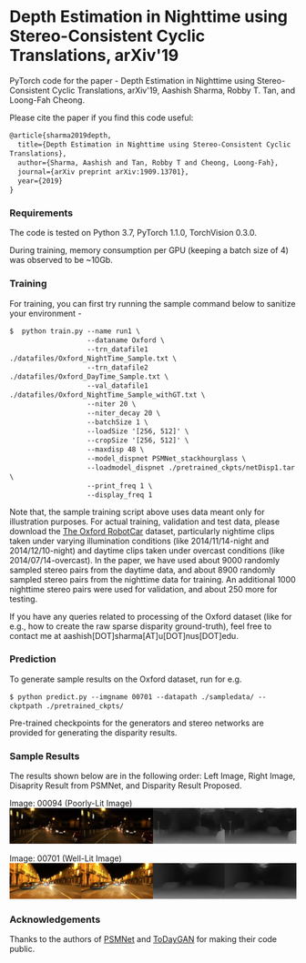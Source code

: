# Depth Estimation in Nighttime using Stereo-Consistent Cyclic Translations, arXiv'19
PyTorch code for the paper - Depth Estimation in Nighttime using Stereo-Consistent Cyclic Translations, arXiv'19, Aashish Sharma, Robby T. Tan, and Loong-Fah Cheong. 

Please cite the paper if you find this code useful:
```
@article{sharma2019depth,
  title={Depth Estimation in Nighttime using Stereo-Consistent Cyclic Translations},
  author={Sharma, Aashish and Tan, Robby T and Cheong, Loong-Fah},
  journal={arXiv preprint arXiv:1909.13701},
  year={2019}
}
```
### Requirements
The code is tested on Python 3.7, PyTorch 1.1.0, TorchVision 0.3.0. 

During training, memory consumption per GPU (keeping a batch size of 4) was observed to be ~10Gb. 

### Training
For training, you can first try running the sample command below to sanitize your environment -
```
$  python train.py --name run1 \
                   --dataname Oxford \
                   --trn_datafile1 ./datafiles/Oxford_NightTime_Sample.txt \
                   --trn_datafile2 ./datafiles/Oxford_DayTime_Sample.txt \
                   --val_datafile1 ./datafiles/Oxford_NightTime_Sample_withGT.txt \
                   --niter 20 \
                   --niter_decay 20 \
                   --batchSize 1 \
                   --loadSize '[256, 512]' \
                   --cropSize '[256, 512]' \
                   --maxdisp 48 \
                   --model_dispnet PSMNet_stackhourglass \
                   --loadmodel_dispnet ./pretrained_ckpts/netDisp1.tar \
                   --print_freq 1 \
                   --display_freq 1
```
Note that, the sample training script above uses data meant only for illustration purposes. For actual training, validation and test data, please download the [The Oxford RobotCar](https://robotcar-dataset.robots.ox.ac.uk/datasets/) dataset, particularly nightime clips taken under varying illumination conditions (like 2014/11/14-night and 2014/12/10-night) and daytime clips taken under overcast conditions (like 2014/07/14-overcast). In the paper, we have used about 9000 randomly sampled stereo pairs from the daytime data, and about 8900 randomly sampled stereo pairs from the nighttime data for training. An additional 1000 nighttime stereo pairs were used for validation, and about 250 more for testing. 

If you have any queries related to processing of the Oxford dataset (like for e.g., how to create the raw sparse disparity ground-truth), feel free to contact me at aashish[DOT]sharma[AT]u[DOT]nus[DOT]edu. 

### Prediction
To generate sample results on the Oxford dataset, run for e.g. 
```
$ python predict.py --imgname 00701 --datapath ./sampledata/ --ckptpath ./pretrained_ckpts/
```
Pre-trained checkpoints for the generators and stereo networks are provided for generating the disparity results. 

### Sample Results
The results shown below are in the following order: Left Image, Right Image, Disaprity Result from PSMNet, and Disparity Result Proposed. 

Image: 00094 (Poorly-Lit Image)
![00094](images/00094_f.png)

Image: 00701 (Well-Lit Image)
![00701](images/00701_f.png)
  
### Acknowledgements 
Thanks to the authors of [PSMNet](https://github.com/JiaRenChang/PSMNet) and [ToDayGAN](https://github.com/AAnoosheh/ToDayGAN) for making their code public. 
